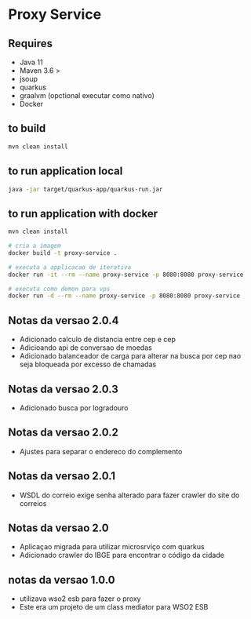 # Proxy Service

## Requires

* Java 11
* Maven 3.6 >
* jsoup
* quarkus
* graalvm (opctional executar como nativo)
* Docker

## to build

```bash
mvn clean install
```

## to run application local

```bash
java -jar target/quarkus-app/quarkus-run.jar
```

## to run application with docker

```bash
mvn clean install

# cria a imagem
docker build -t proxy-service .

# executa a applicacao de iterativa
docker run -it --rm --name proxy-service -p 8080:8080 proxy-service

# executa como demon para vps
docker run -d --rm --name proxy-service -p 8080:8080 proxy-service
```

## Notas da versao 2.0.4

* Adicionado calculo de distancia entre cep e cep
* Adicioando api de conversao de moedas
* Adicionado balanceador de carga para alterar na busca por cep nao seja bloqueada por excesso de chamadas

## Notas da versao 2.0.3

* Adicionado busca por logradouro 

## Notas da versao 2.0.2

* Ajustes para separar o endereco do complemento

## Notas da versao 2.0.1

* WSDL do correio exige senha alterado para fazer crawler do site do correios

## Notas da versao 2.0

* Aplicaçao migrada para utilizar microsrviço com quarkus
* Adicionado crawler do IBGE para encontrar o código da cidade 

## notas da versao 1.0.0
* utilizava wso2 esb para fazer o proxy
* Este era um projeto de um class mediator para WSO2 ESB